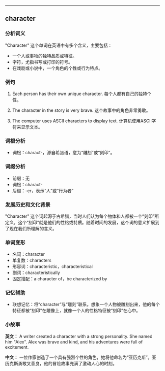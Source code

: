 
---------------
## character
### 分析词义
"Character" 这个单词在英语中有多个含义，主要包括：
- 一个人或事物的独特品质或特征。
- 字符，尤指书写或打印的符号。
- 在戏剧或小说中，一个角色的个性或行为特点。

### 例句
1. Each person has their own unique character.
   每个人都有自己的独特个性。

2. The character in the story is very brave.
   这个故事中的角色非常勇敢。

3. The computer uses ASCII characters to display text.
   计算机使用ASCII字符来显示文本。

### 词根分析
- 词根：charact-，源自希腊语，意为“雕刻”或“刻印”。

### 词缀分析
- 前缀：无
- 词根：charact-
- 后缀：-er，表示“人”或“行为者”

### 发展历史和文化背景
"Character" 这个词起源于古希腊，当时人们认为每个物体和人都被一个“刻印”所定义，这个“刻印”就是他们的性格或特质。随着时间的发展，这个词的意义扩展到了现在我们所理解的含义。

### 单词变形
- 名词：character
- 单复数：characters
- 形容词：characteristic，characteristical
- 副词：characteristically
- 固定搭配：a character of，be characterized by

### 记忆辅助
- 联想记忆：将“character”与“雕刻”联系，想象一个人物被雕刻出来，他的每个特征都被“刻印”在雕像上，就像一个人的性格特征被“刻印”在心中。

### 小故事
**英文：**
A writer created a character with a strong personality. She named him "Alex". Alex was brave and kind, and his adventures were full of excitement.

**中文：**
一位作家创造了一个具有强烈个性的角色，她将他命名为“亚历克斯”。亚历克斯勇敢又善良，他的冒险故事充满了激动人心的时刻。

